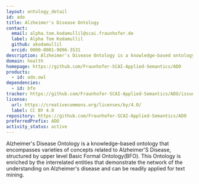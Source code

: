 ```yaml
---
layout: ontology_detail
id: ado
title: Alzheimer's Disease Ontology
contact:
  email: alpha.tom.kodamullil@scai.fraunhofer.de
  label: Alpha Tom Kodamullil
  github: akodamullil
  orcid: 0000-0001-9896-3531
description: Alzheimer's Disease Ontology is a knowledge-based ontology that encompasses varieties of concepts related to Alzheimer'S Disease, structured by upper level Basic Formal Ontology(BFO). This Ontology is enriched by the interrelated entities that demonstrate the network of the understanding on Alzheimer's disease and can be readily applied for text mining.
domain: health
homepage: https://github.com/Fraunhofer-SCAI-Applied-Semantics/ADO
products:
  - id: ado.owl
dependencies:
  - id: bfo
tracker: https://github.com/Fraunhofer-SCAI-Applied-Semantics/ADO/issues
license:
  url: https://creativecommons.org/licenses/by/4.0/
  label: CC BY 4.0
repository: https://github.com/Fraunhofer-SCAI-Applied-Semantics/ADO
preferredPrefix: ADO
activity_status: active
---
```


Alzheimer's Disease Ontology is a knowledge-based ontology that encompasses varieties of concepts related to Alzheimer'S Disease, structured by upper level Basic Formal Ontology(BFO). This Ontology is enriched by the interrelated entities that demonstrate the network of the understanding on Alzheimer's disease and can be readily applied for text mining.
